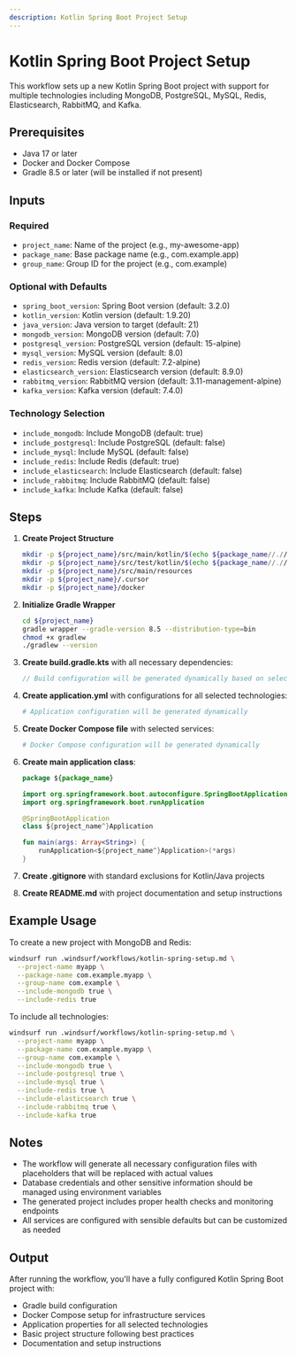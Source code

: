 ```yaml
---
description: Kotlin Spring Boot Project Setup
---
```


# Kotlin Spring Boot Project Setup

This workflow sets up a new Kotlin Spring Boot project with support for multiple technologies including MongoDB, PostgreSQL, MySQL, Redis, Elasticsearch, RabbitMQ, and Kafka.

## Prerequisites

- Java 17 or later
- Docker and Docker Compose
- Gradle 8.5 or later (will be installed if not present)

## Inputs

### Required
- `project_name`: Name of the project (e.g., my-awesome-app)
- `package_name`: Base package name (e.g., com.example.app)
- `group_name`: Group ID for the project (e.g., com.example)

### Optional with Defaults
- `spring_boot_version`: Spring Boot version (default: 3.2.0)
- `kotlin_version`: Kotlin version (default: 1.9.20)
- `java_version`: Java version to target (default: 21)
- `mongodb_version`: MongoDB version (default: 7.0)
- `postgresql_version`: PostgreSQL version (default: 15-alpine)
- `mysql_version`: MySQL version (default: 8.0)
- `redis_version`: Redis version (default: 7.2-alpine)
- `elasticsearch_version`: Elasticsearch version (default: 8.9.0)
- `rabbitmq_version`: RabbitMQ version (default: 3.11-management-alpine)
- `kafka_version`: Kafka version (default: 7.4.0)

### Technology Selection
- `include_mongodb`: Include MongoDB (default: true)
- `include_postgresql`: Include PostgreSQL (default: false)
- `include_mysql`: Include MySQL (default: false)
- `include_redis`: Include Redis (default: true)
- `include_elasticsearch`: Include Elasticsearch (default: false)
- `include_rabbitmq`: Include RabbitMQ (default: false)
- `include_kafka`: Include Kafka (default: false)

## Steps

1. **Create Project Structure**
   ```bash
   mkdir -p ${project_name}/src/main/kotlin/$(echo ${package_name//.//})/{config,controller,service,repository,model,util}
   mkdir -p ${project_name}/src/test/kotlin/$(echo ${package_name//.//})
   mkdir -p ${project_name}/src/main/resources
   mkdir -p ${project_name}/.cursor
   mkdir -p ${project_name}/docker
   ```

2. **Initialize Gradle Wrapper**
   ```bash
   cd ${project_name}
   gradle wrapper --gradle-version 8.5 --distribution-type=bin
   chmod +x gradlew
   ./gradlew --version
   ```

3. **Create build.gradle.kts** with all necessary dependencies:
   ```kotlin
   // Build configuration will be generated dynamically based on selected technologies
   ```

4. **Create application.yml** with configurations for all selected technologies:
   ```yaml
   # Application configuration will be generated dynamically
   ```

5. **Create Docker Compose file** with selected services:
   ```yaml
   # Docker Compose configuration will be generated dynamically
   ```

6. **Create main application class**:
   ```kotlin
   package ${package_name}
   
   import org.springframework.boot.autoconfigure.SpringBootApplication
   import org.springframework.boot.runApplication
   
   @SpringBootApplication
   class ${project_name^}Application
   
   fun main(args: Array<String>) {
       runApplication<${project_name^}Application>(*args)
   }
   ```

7. **Create .gitignore** with standard exclusions for Kotlin/Java projects

8. **Create README.md** with project documentation and setup instructions

## Example Usage

To create a new project with MongoDB and Redis:

```bash
windsurf run .windsurf/workflows/kotlin-spring-setup.md \
  --project-name myapp \
  --package-name com.example.myapp \
  --group-name com.example \
  --include-mongodb true \
  --include-redis true
```

To include all technologies:

```bash
windsurf run .windsurf/workflows/kotlin-spring-setup.md \
  --project-name myapp \
  --package-name com.example.myapp \
  --group-name com.example \
  --include-mongodb true \
  --include-postgresql true \
  --include-mysql true \
  --include-redis true \
  --include-elasticsearch true \
  --include-rabbitmq true \
  --include-kafka true
```

## Notes

- The workflow will generate all necessary configuration files with placeholders that will be replaced with actual values
- Database credentials and other sensitive information should be managed using environment variables
- The generated project includes proper health checks and monitoring endpoints
- All services are configured with sensible defaults but can be customized as needed

## Output

After running the workflow, you'll have a fully configured Kotlin Spring Boot project with:

- Gradle build configuration
- Docker Compose setup for infrastructure services
- Application properties for all selected technologies
- Basic project structure following best practices
- Documentation and setup instructions
